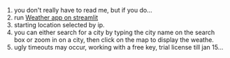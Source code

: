 1. you don't really have to read me, but if you do...
2. run [Weather app on streamlit](https://weatherproj1-danielc.streamlit.app/)
4. starting location selected by ip.
5. you can either search for a city by typing the city name on the search box or zoom in on a city, then click on the map to display the weathe.
6. ugly timeouts may occur, working with a free key, trial license till jan 15...
   
   
